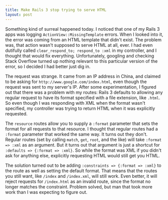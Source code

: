 ```yaml
---
title: Make Rails 3 stop trying to serve HTML
layout: post
---
```

Something kind of surreal happened today. I noticed that one of my Rails 3 apps was logging `ActionView::MissingTemplate` errors. When I looked into it, the error was coming from an HTML template that didn't exist. The problem was, that action wasn't supposed to serve HTML at all, ever. I had even dutifully called `clear_respond_to; respond_to :xml` in my controller, and I thought that would fix everything. Unfortunately, googling and checking Stack Overflow turned up nothing relevant to this particular version of the error, so I decided I had better just dig in.

The request was strange. It came from an IP address in China, and claimed to be asking for `http://www.google.com/index.html`, even though the request was sent to my server's IP. After some experimentation, I figured out that there was a problem with my routes: Rails 3 defaults to allowing any regular request to have its format specified with a file extension, like `.html`. So even though I was responding with XML when the format wasn't specified, my controller was trying to return HTML when it was explicitly requested.

The `resource` routes allow you to supply a `:format` parameter that sets the format for all requests to that resource. I thought that regular routes had a `:format` parameter that worked the same way. It turns out they don't. Regular routes (set by calling `match`, `get`, `root`, and the like) will take `:format => :xml` as an argument. But it turns out that argument is just a shortcut for `:defaults => {:format => :xml}`. So while the format was XML if you didn't ask for anything else, explicitly requesting HTML would still get you HTML.

The solution turned out to be adding `:constraints => {:format => :xml}` to the route as well as setting the default format. That means that the routes you still want, like `/index` and `/index.xml`, will still work. Even better, it will reject requests for `/index.html` as an invalid route, since the format no longer matches the constraint. Problem solved, but man that took more work than I was expecting to figure out.
